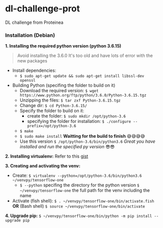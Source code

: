 # dl-challenge-prot
DL challenge from Proteinea

### Installation (Debian)
__1. Installing the required python version (python 3.6.15)__     
> Avoid installing the 3.6.0 It's too old and have lots of error with the new packages

- Install dependencies:     
    - `$ sudo apt-get update && sudo apt-get install libssl-dev openssl`      
- Building Python (specifing the folder to build on it)
    - Download the required version: `$ wget https://www.python.org/ftp/python/3.6.0/Python-3.6.15.tgz`
    - Unzipping the files: `$ tar zxf Python-3.6.15.tgz`
    - Change dir: `$ cd Python-3.6.15/`
    - Specify the folder to build on it:
        - create the folder: `$ sudo mkdir /opt/python-3.6`
        - specifying the folder for installation: `$ ./configure --prefix=/opt/python-3.6`
    - `$ make`
    - `$ sudo make install` __Waitting for the build to finish__ 😅😅😅😅
    - Use this version `$ /opt/python-3.6/bin/python3.6` _Great you have installed and run the specified py version_ 😎😎     

__2. Installing virtualenv:__ Refer to this [gist](https://gist.github.com/amshrbo/2ca0afb88c428b79ddaf38374226b9e0)       

__3. Creating and activating the venv:__        
- Create: `$ virtualenv --python=/opt/python-3.6/bin/python3.6 ~/venvpy/tensorflow-one`     
    - `$ --python` specifing the directory for the python version `$ ~/venvpy/tensorflow-one` the full path for the venv including the name
- Activate (fish shell): `$ . ~/venvpy/tensorflow-one/bin/activate.fish` __OR__ (Bash shell) `$ source ~/venvpy/tensorflow-one/bin/activate`       

__4. Upgrade pip:__ `$ ~/venvpy/tensorflow-one/bin/python -m pip install --upgrade pip`
